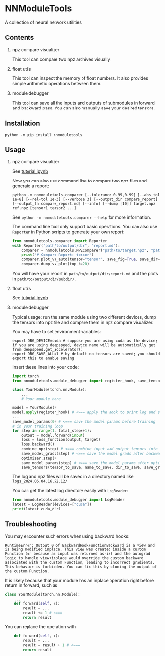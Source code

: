# NNModuleTools

A collection of neural network utilities.

## Contents

1. npz compare visualizer

    This tool can compare two npz archives visually.

2. float utils

    This tool can inspect the memory of float numbers. It also provides simple arithmetic operations between them.

3. module debugger

    This tool can save all the inputs and outputs of submodules in forward and backward pass. 
    You can also manually save your desired tensors.

## Installation

```shell
python -m pip install nnmoduletools
```

## Usage

1. npz compare visualizer

    See [tutorial.ipynb](tutorial.ipynb)

    Now you can also use command line to compare two npz files and generate a report:

    ```shell
    python -m nnmoduletools.comparer [--tolerance 0.99,0.99] [--abs_tol 1e-8] [--rel-tol 1e-3] [--verbose 3] [--output_dir compare_report] [--output_fn compare_report.md] [--info] [--dump [10]] target.npz ref.npz [tensor1 tensor2 ...] 
    ```

    See `python -m nnmoduletools.comparer --help` for more information.

    The command line tool only support basic operations.  You can also use `Reporter` in Python scripts to generate your own report:

    ```Python
    from nnmoduletools.comparer import Reporter
    with Reporter("path/to/output/dir", "report.md"):
        comparer = nnmoduletools.NPZComparer("path/to/target.npz", "path/to/ref.npz")
        print("# Compare Report: tensor")
        comparer.plot_vs_auto(tensor="tensor", save_fig=True, save_dir="subdir")
        comparer.dump_vs_plot(top_k=20)
    ```

    You will have your report in `path/to/output/dir/report.md` and the plots in `path/to/output/dir/subdir/`.

2. float utils

    See [tutorial.ipynb](tutorial.ipynb)

3. module debugger

    Typical usage: run the same module using two different devices, dump the tensors into npz file and compare them in npz compare visualizer.

    You may have to set environment variables:
    ```shell
    export DBG_DEVICE=cuda # suppose you are using cuda as the device; if you are using deepspeed, device name will be automatically get from deepspeed.get_accelerator()
    export DBG_SAVE_ALL=1 # by default no tensors are saved; you should export this to enable saving
    ```

    Insert these lines into your code:
    ```Python
    import torch
    from nnmoduletools.module_debugger import register_hook, save_tensors, save_model_params, save_model_grads, combine_npz

    class YourModule(torch.nn.Module):
        ...
        # Your module here

    model = YourModule()
    model.apply(register_hook) # <=== apply the hook to print log and save input output tensors
    ...
    save_model_params(0) # <=== save the model params before training
    # in your training loop
    for step in range(1, total_steps+1):
        output = model.forward(input)
        loss = loss_function(output, target)
        loss.backward()
        combine_npz(step) # <=== combine input and output tensors into large npzs
        save_model_grads(step) # <=== save the model grads after backward pass
        optimizer.step()
        save_model_params(step) # <=== save the model params after optim update
        save_tensors(tensor_to_save, name_to_save, dir_to_save, save_grad_instead) # <=== save the tensor you want to given directory. You can save grad instead by passing save_grad_instead=True

    ```

    The log and npz files will be saved in a directory named like `logs_2024.06.04.16.52.12/`

    You can get the latest log directory easily with `LogReader`:
    ```Python
    from nnmoduletools.module_debugger import LogReader
    latest = LogReader(devices=["cuda"])
    print(latest.cuda_dir)
    ```

## Troubleshooting

You may encounter such errors when using backward hooks:
```shell
RuntimeError: Output 0 of BackwardHookFunctionBackward is a view and is being modified inplace. This view was created inside a custom Function (or because an input was returned as-is) and the autograd logic to handle view+inplace would override the custom backward associated with the custom Function, leading to incorrect gradients. This behavior is forbidden. You can fix this by cloning the output of the custom Function.
```

It is likely because that your module has an inplace operation right before return in forward, such as 

```Python
class YourModule(torch.nn.Module):
    ...
    def forward(self, x):
        result = ...
        result += 1 # <===
        return result
```

You can replace the operation with

```Python
    def forward(self, x):
        result = ...
        result = result + 1 # <===
        return result
```
    

    
